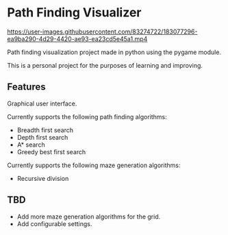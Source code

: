 # Path Finding Visualizer  

https://user-images.githubusercontent.com/83274722/183077296-ea9ba290-4d29-4420-ae93-ea23cd5e45a1.mp4


Path finding visualization project made in python using the pygame module.  
  
This is a personal project for the purposes of learning and improving.  

## Features
Graphical user interface.  
  
Currently supports the following path finding algorithms:  
- Breadth first search
- Depth first search
- A* search
- Greedy best first search  
  
Currently supports the following maze generation algorithms:  
- Recursive division  

## TBD  
- Add more maze generation algorithms for the grid.
- Add configurable settings.
